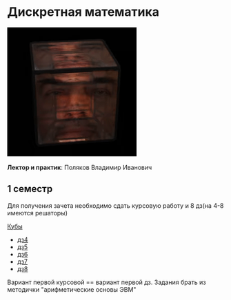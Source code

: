 # Дискретная математика
<img alt="Let's all love Lain!" src="https://github.com/Gastozavr/itmo/blob/main/pictures/dicrete.gif" width="300" height="300">

**Лектор и практик**: Поляков Владимир Иванович

## 1 семестр
Для получения зачета необходимо сдать курсовую работу и 8 дз(на 4-8 имеются решаторы)

[Кубы](https://t.me/+qO4dE84coBlkNDU6)

- [дз4](https://205826.github.io/T2P/T2P_EDITOR.html?id=149999)
- [дз5](https://205826.github.io/T2P/T2P_EDITOR.html?id=149998)
- [дз6](https://205826.github.io/T2P/T2P_EDITOR.html?id=149997)
- [дз7](https://205826.github.io/T2P/T2P_EDITOR.html?id=149996)
- [дз8](https://205826.github.io/T2P/T2P_EDITOR.html?id=149995)

Вариант первой курсовой == вариант первой дз. Задания брать из методички "арифметические основы ЭВМ"
